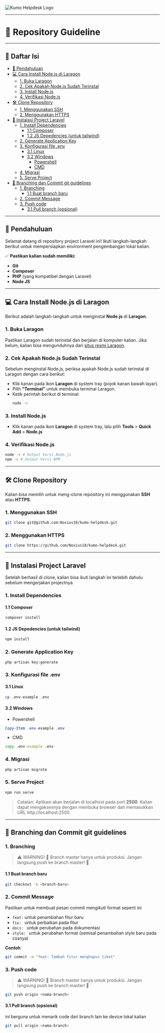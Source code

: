 ![Kumo Helpdesk Logo](https://drive.google.com/uc?id=1GBhXAG4FskccCpPioFF6U6DoQN3TUcVt)

---
# 📘 Repository Guideline
---

## 📜 Daftar Isi
- [📖 Pendahuluan](#-pendahuluan)
- [💻 Cara Install Node.js di Laragon](#-cara-install-nodejs-di-laragon)
  - [1. Buka Laragon](#1-buka-laragon)
  - [2. Cek Apakah Node.js Sudah Terinstal](#2-cek-apakah-nodejs-sudah-terinstal)
  - [3. Install Node.js](#3-install-nodejs)
  - [4. Verifikasi Node.js](#4-verifikasi-nodejs)
- [🛠️ Clone Repository](#-clone-repository)
  - [1. Menggunakan SSH](#1-menggunakan-ssh)
  - [2. Menggunakan HTTPS](#2-menggunakan-https)
- [🧩 Instalasi Project Laravel](#-instalasi-project-laravel)
  - [1. Install Dependencies](#1-install-dependencies)
    - [1.1 Composer](#11-composer)
    - [1.2 JS Depedencies (untuk tailwind)](#12-js-depedencies-untuk-tailwind)
  - [2. Generate Application Key](#2-generate-application-key)
  - [3. Konfigurasi file .env](#3-konfigurasi-file-env)
    - [3.1 Linux](#31-linux)
    - [3.2 Windows](#32-windows)
      - [Powershell](#powershell)
      - [CMD](#cmd)
  - [4. Migrasi](#4-migrasi)
  - [5. Serve Project](#5-serve-project)
- [🚀 Branching dan Commit git guidelines](#-branching-dan-commit-git-guidelines)
  - [1. Branching](#1-branching)
    - [1.1 Buat branch baru](#11-buat-branch-baru)
  - [2. Commit Message](#2-commit-message)
  - [3. Push code](#3-push-code)
    - [3.1 Pull branch (opsional)](#31-pull-branch-opsional)
---
## 📖 Pendahuluan
Selamat datang di repository project Laravel ini! Ikuti langkah-langkah berikut untuk mempersiapkan environment pengembangan lokal kalian. 

✅ **Pastikan kalian sudah memiliki:**
- **Git**
- **Composer**
- **PHP** (yang kompatibel dengan Laravel)
- **Node JS**
---

## 💻 Cara Install Node.js di Laragon

Berikut adalah langkah-langkah untuk menginstal **Node.js** di **Laragon**.

### 1. Buka Laragon
Pastikan Laragon sudah terinstal dan berjalan di komputer kalian. Jika belum, kalian bisa mengunduhnya dari [situs resmi Laragon](https://laragon.org/download/).

### 2. Cek Apakah Node.js Sudah Terinstal
Sebelum menginstal Node.js, periksa apakah Node.js sudah terinstal di Laragon dengan cara berikut:

- Klik kanan pada ikon **Laragon** di system tray (pojok kanan bawah layar).
- Pilih **"Terminal"** untuk membuka terminal Laragon.
- Ketik perintah berikut di terminal:
  ```bash
  node -v
  ```

### 3. Install Node.js
- Klik kanan pada ikon **Laragon** di system tray, lalu pilih **Tools** > **Quick Add** > **Node.js**

### 4. Verifikasi Node.js
```bash
node -v # Output Versi Node.js
npm -v # Output Versi NPM
```

---
## 🛠️ Clone Repository
Kalian bisa memilih untuk meng-clone repository ini menggunakan **SSH** atau **HTTPS**.

### 1. Menggunakan SSH
```bash
git clone git@github.com:Noxius18/kumo-helpdesk.git
```

### 2. Menggunakan HTTPS
``` bash
git clone https://github.com/Noxius18/kumo-helpdesk.git
```
---
## 🧩 Instalasi Project Laravel
Setelah berhasil di clone, kalian bisa ikuti langkah ini terlebih dahulu sebelum mengerjakan projectnya

### 1. Install Dependencies
#### 1.1 Composer
``` bash
composer install
```

#### 1.2 JS Depedencies (untuk tailwind)
``` bash
npm install
```

### 2. Generate Application Key
``` bash
php artisan key:generate
```

### 3. Konfigurasi file .env
#### 3.1 Linux
``` bash
cp .env-example .env
```
#### 3.2 Windows
- Powershell
``` powershell
Copy-Item .env-example .env
```
- CMD
``` cmd
copy .env-example .env
```

### 4. Migrasi
```bash
php artisan migrate
```

### 5. Serve Project
```bash
npm run serve
```
> Catatan: Aplikasi akan berjalan di localhost pada port **2500**. Kalian dapat mengaksesnya dengan membuka browser dan memasukkan URL http://localhost:2500.
---
## 🚀 Branching dan Commit git guidelines
### 1. Branching
> ⚠️ WARNING!
> 🚫 Branch master hanya untuk produksi. Jangan langsung push ke branch master! 🚫

#### 1.1 Buat branch baru
``` bash
git checkout -b <branch-baru>
```

### 2. Commit Message
Pastikan untuk membuat pesan commit mengikuti format seperti ini
- ```feat:``` untuk penambahan fitur baru
- ```fix: ``` untuk perbaikan pada fitur
- ```docs: ``` untuk perubahan pada dokumentasi
- ```style: ``` untuk perubahan format (semisal penambahan style baru pada cssnya)

**Contoh** 
```bash
git commit -m "feat: Tambah fitur menghapus tiket"
```

### 3. Push code
> ⚠️ WARNING!
> 🚫 Branch master hanya untuk produksi. Jangan langsung push ke branch master! 🚫

```bash
git push origin <nama-branch>
```
#### 3.1 Pull branch (opsional)
ini berguna untuk menarik code dari branch lain ke device lokal kalian
```bash
git pull origin <nama-branch>
```
